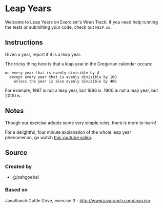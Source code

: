 # Leap Years

Welcome to Leap Years on Exercism's Wren Track.
If you need help running the tests or submitting your code, check out `HELP.md`.

## Instructions

Given a year, report if it is a leap year.

The tricky thing here is that a leap year in the Gregorian calendar occurs:

```text
on every year that is evenly divisible by 4
  except every year that is evenly divisible by 100
    unless the year is also evenly divisible by 400
```

For example, 1997 is not a leap year, but 1996 is. 1900 is not a leap
year, but 2000 is.

## Notes

Though our exercise adopts some very simple rules, there is more to
learn!

For a delightful, four minute explanation of the whole leap year
phenomenon, go watch [this youtube video][video].

[video]: http://www.youtube.com/watch?v=xX96xng7sAE

## Source

### Created by

- @joshgoebel

### Based on

JavaRanch Cattle Drive, exercise 3 - http://www.javaranch.com/leap.jsp